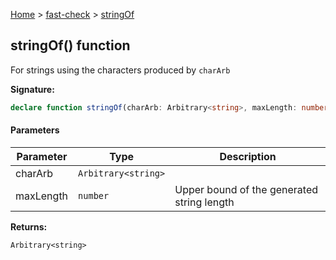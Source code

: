 [Home](/) &gt; [fast-check](../fast-check.md) &gt; [stringOf](stringOf_2.md)

## stringOf() function

For strings using the characters produced by `charArb`

<b>Signature:</b>

```typescript
declare function stringOf(charArb: Arbitrary<string>, maxLength: number): Arbitrary<string>;
```

#### Parameters

|  Parameter | Type | Description |
|  --- | --- | --- |
|  charArb | <code>Arbitrary&lt;string&gt;</code> |  |
|  maxLength | <code>number</code> | Upper bound of the generated string length |

<b>Returns:</b>

`Arbitrary<string>`

